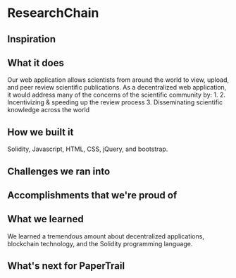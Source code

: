 # ResearchChain

## Inspiration


## What it does
Our web application allows scientists from around the world to view, upload, and peer review scientific publications. As a decentralized web application, it would address many of the concerns of the scientific community by: 
1. 
2. Incentivizing & speeding up the review process
3. Disseminating scientific knowledge across the world

## How we built it
Solidity, Javascript, HTML, CSS, jQuery, and bootstrap. 

## Challenges we ran into


## Accomplishments that we're proud of


## What we learned
We learned a tremendous amount about decentralized applications, blockchain technology, and the Solidity programming language.

## What's next for PaperTrail
